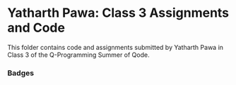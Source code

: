 # Yatharth Pawa: Class 3 Assignments and Code
This folder contains code and assignments submitted by Yatharth Pawa in Class 3 of the Q-Programming Summer of Qode.
### Badges